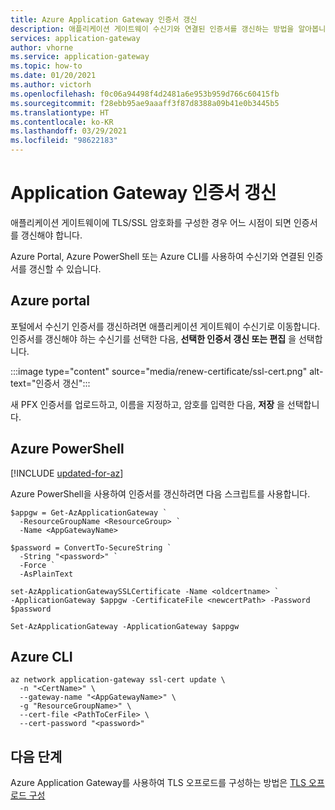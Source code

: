 ```yaml
---
title: Azure Application Gateway 인증서 갱신
description: 애플리케이션 게이트웨이 수신기와 연결된 인증서를 갱신하는 방법을 알아봅니다.
services: application-gateway
author: vhorne
ms.service: application-gateway
ms.topic: how-to
ms.date: 01/20/2021
ms.author: victorh
ms.openlocfilehash: f0c06a94498f4d2481a6e953b959d766c60415fb
ms.sourcegitcommit: f28ebb95ae9aaaff3f87d8388a09b41e0b3445b5
ms.translationtype: HT
ms.contentlocale: ko-KR
ms.lasthandoff: 03/29/2021
ms.locfileid: "98622183"
---
```

# <a name="renew-application-gateway-certificates"></a>Application Gateway 인증서 갱신

애플리케이션 게이트웨이에 TLS/SSL 암호화를 구성한 경우 어느 시점이 되면 인증서를 갱신해야 합니다.

Azure Portal, Azure PowerShell 또는 Azure CLI를 사용하여 수신기와 연결된 인증서를 갱신할 수 있습니다.

## <a name="azure-portal"></a>Azure portal

포털에서 수신기 인증서를 갱신하려면 애플리케이션 게이트웨이 수신기로 이동합니다. 인증서를 갱신해야 하는 수신기를 선택한 다음, **선택한 인증서 갱신 또는 편집** 을 선택합니다.

:::image type="content" source="media/renew-certificate/ssl-cert.png" alt-text="인증서 갱신":::

새 PFX 인증서를 업로드하고, 이름을 지정하고, 암호를 입력한 다음, **저장** 을 선택합니다.

## <a name="azure-powershell"></a>Azure PowerShell

[!INCLUDE [updated-for-az](../../includes/updated-for-az.md)]

Azure PowerShell을 사용하여 인증서를 갱신하려면 다음 스크립트를 사용합니다.

```azurepowershell-interactive
$appgw = Get-AzApplicationGateway `
  -ResourceGroupName <ResourceGroup> `
  -Name <AppGatewayName>

$password = ConvertTo-SecureString `
  -String "<password>" `
  -Force `
  -AsPlainText

set-AzApplicationGatewaySSLCertificate -Name <oldcertname> `
-ApplicationGateway $appgw -CertificateFile <newcertPath> -Password $password

Set-AzApplicationGateway -ApplicationGateway $appgw
```
## <a name="azure-cli"></a>Azure CLI

```azurecli-interactive
az network application-gateway ssl-cert update \
  -n "<CertName>" \
  --gateway-name "<AppGatewayName>" \
  -g "ResourceGroupName>" \
  --cert-file <PathToCerFile> \
  --cert-password "<password>"
```

## <a name="next-steps"></a>다음 단계

Azure Application Gateway를 사용하여 TLS 오프로드를 구성하는 방법은 [TLS 오프로드 구성](./create-ssl-portal.md)